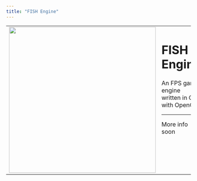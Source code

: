 ```yaml
---
title: "FISH Engine"
---
```


<table>
<tr>
<td>
<img src="/img/fish.png" width="400">
</td>
<td style="vertical-align: top">
<h1>FISH Engine</h1>
<p>An FPS game engine written in C++ with OpenGL</p>
<hr>
<p>More info soon</p>
</td>
</tr>
</table>
